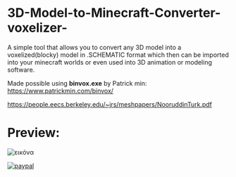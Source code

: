 # 3D-Model-to-Minecraft-Converter-voxelizer-
A simple tool that allows you to convert any 3D model into a voxelized(blocky) model in .SCHEMATIC format which then can be imported into your minecraft worlds or even used into 3D animation or modeling software.

Made possible using **binvox.exe** by Patrick min: https://www.patrickmin.com/binvox/

https://people.eecs.berkeley.edu/~jrs/meshpapers/NooruddinTurk.pdf

# **Preview:**

![εικόνα](https://user-images.githubusercontent.com/55713334/212494322-ad337fe3-0d69-4802-85d5-0e5a2628b0a8.png)

[![paypal](https://www.paypalobjects.com/en_US/i/btn/btn_donateCC_LG.gif)](https://www.paypal.com/donate/?hosted_button_id=FFFSN8XZHVWRU)

